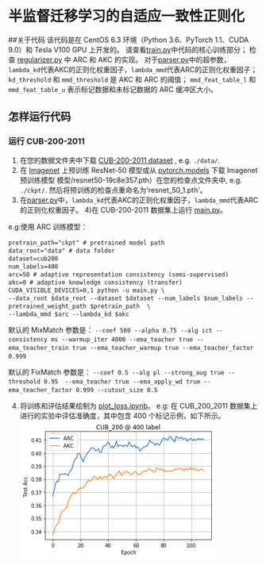 # 半监督迁移学习的自适应一致性正则化


##关于代码
该代码是在 CentOS 6.3 环境（Python 3.6、PyTorch 1.1、CUDA 9.0）和 Tesla V100 GPU 上开发的。
请查看[train.py](ssl_lib/trainer/train.py)中代码的核心训练部分； 检查 [regularizer.py](ssl_lib/consistency/regularizer.py) 中 ARC 和 AKC 的实现。
对于[parser.py](parser.py)中的超参数，`lambda_kd`代表AKC的正则化权重因子，`lambda_mmd`代表ARC的正则化权重因子；
`kd_threshold` 和 `mmd_threshold` 是 AKC 和 ARC 的阈值；
`mmd_feat_table_l` 和 `mmd_feat_table_u` 表示标记数据和未标记数据的 ARC 缓冲区大小。

## 怎样运行代码

### 运行 CUB-200-2011

1) 在您的数据文件夹中下载 [CUB-200-2011 dataset](http://www.vision.caltech.edu/visipedia/CUB-200-2011.html) , e.g. `./data/`.
2) 在 [Imagenet](http://image-net.org/download-images) 上预训练 ResNet-50 模型或从 [pytorch.models](https://download.pytorch.org/) 下载 Imagenet 预训练模型 模型/resnet50-19c8e357.pth）在您的检查点文件夹中, e.g. `./ckpt/`. 然后将预训练的检查点重命名为'resnet_50_1.pth'。 
3) 在[parser.py](parser.py)中，`lambda_kd`代表AKC的正则化权重因子，`lambda_mmd`代表ARC的正则化权重因子。
4)在 CUB-200-2011 数据集上运行 [main.py](main.py)。
 
e.g:使用 ARC 训练模型：
```
pretrain_path="ckpt" # pretrained model path
data_root="data" # data folder
dataset=cub200
num_labels=400
arc=50 # adaptive representation consistency (semi-supervised)
akc=0 # adaptive knowledge consistency (transfer)
CUDA_VISIBLE_DEVICES=0,1 python -u main.py \
--data_root $data_root --dataset $dataset --num_labels $num_labels --pretrained_weight_path $pretrain_path  \
--lambda_mmd $arc --lambda_kd $akc 
```

默认的 MixMatch 参数是：
`--coef 500 --alpha 0.75 --alg ict --consistency ms --warmup_iter 4000 --ema_teacher true --ema_teacher_train true --ema_teacher_warmup true --ema_teacher_factor 0.999`

默认的 FixMatch 参数是： 
`--coef 0.5 --alg pl --strong_aug true --threshold 0.95  --ema_teacher true --ema_apply_wd true --ema_teacher_factor 0.999 --cutout_size 0.5`

4) 将训练和评估结果绘制为 [plot_loss.ipynb](plot_loss.ipynb)。
e.g: 在 CUB_200_2011 数据集上进行的实验中评估准确度，其中包含 400 个标记示例，如下所示。
![acc_curve](../figs/acc_curve.png)    

